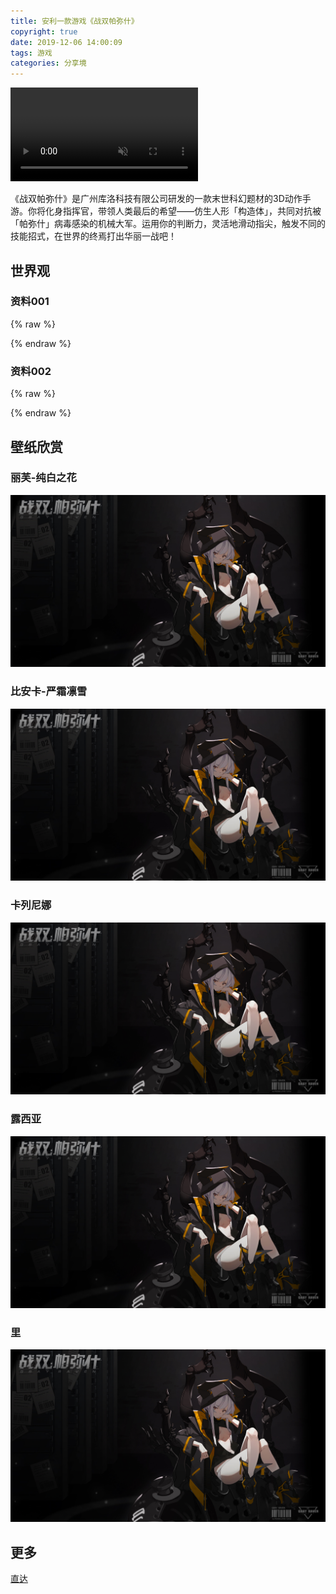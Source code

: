 ```yaml
---
title: 安利一款游戏《战双帕弥什》
copyright: true
date: 2019-12-06 14:00:09
tags: 游戏
categories: 分享境
---
```


<video src="http://cdnstatic.kurogame.com/pns/2.0/images/video1.mp4" autoplay="autoplay" muted="muted" id="video" loop="loop"></video>


《战双帕弥什》是广州库洛科技有限公司研发的一款末世科幻题材的3D动作手游。你将化身指挥官，带领人类最后的希望——仿生人形「构造体」，共同对抗被「帕弥什」病毒感染的机械大军。运用你的判断力，灵活地滑动指尖，触发不同的技能招式，在世界的终焉打出华丽一战吧！

## 世界观

### 资料001

{% raw %}
<div id="player-1"></div>
<script type="text/javascript">
new DPlayer({
    container: document.getElementById('player-1'),
    video: {
        url: 'http://video.zspns.kurogame.com/hd/2f317626420f4cf99f6d8ec4c2b17568.mp4',
    },
});
</script>
{% endraw %}


### 资料002

{% raw %}
<div id="player-2"></div>
<script type="text/javascript">
new DPlayer({
    container: document.getElementById('player-2'),
    video: {
        url: 'http://video.zspns.kurogame.com/hd/2f317626420f4cf99f6d8ec4c2b17568.mp4',
    },
});
</script>
{% endraw %}

<!--more-->

## 壁纸欣赏

### 丽芙-纯白之花

![比安卡-严霜凛雪](/images/post/pns-1.jpg)

### 比安卡-严霜凛雪

![丽芙-纯白之花](/images/post/pns-1.jpg)

### 卡列尼娜

![卡列尼娜](/images/post/pns-1.jpg)

### 露西亚

![露西亚](/images/post/pns-1.jpg)

### 里

![里](/images/post/pns-1.jpg)


## 更多 

[直达](https://space.bilibili.com/382651856?from=search&seid=9814658026189433317)

